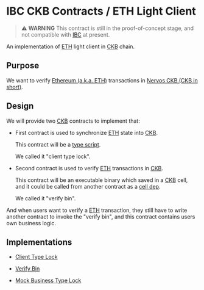 # IBC CKB Contracts / ETH Light Client

> :warning: **WARNING** This contract is still in the proof-of-concept stage,
> and not compatible with [IBC] at present.

An implementation of [ETH] light client in [CKB] chain.

## Purpose

We want to verify [Ethereum (a.k.a. ETH)] transactions in [Nervos CKB (CKB
in short)].

## Design

We will provide two [CKB] contracts to implement that:

- First contract is used to synchronize [ETH] state into [CKB].

  This contract will be a [type script].

  We called it "client type lock".

- Second contract is used to verify [ETH] transactions in [CKB].

  This contract will be an executable binary which saved in a [CKB] cell,
  and it could be called from another contract as a [cell dep].

  We called it "verify bin".

And when users want to verify a [ETH] transaction, they still have to write
another contract to invoke the "verify bin", and this contract contains
users own business logic.

## Implementations

- [Client Type Lock](client_type_lock)

- [Verify Bin](verify_bin)

- [Mock Business Type Lock](mock_business_type_lock)

[IBC]: https://github.com/cosmos/ibc
[Ethereum (a.k.a. ETH)]: https://ethereum.org/
[Nervos CKB (CKB in short)]: https://www.nervos.org/
[ETH]: https://ethereum.org/
[CKB]: https://www.nervos.org/

[type script]: https://github.com/nervosnetwork/rfcs/blob/v2020.01.15/rfcs/0022-transaction-structure/0022-transaction-structure.md#type-script
[cell dep]: https://github.com/nervosnetwork/rfcs/blob/v2020.01.15/rfcs/0022-transaction-structure/0022-transaction-structure.md#ckb-transaction-structure
